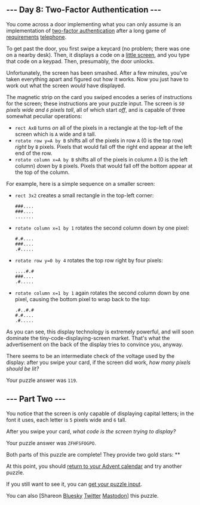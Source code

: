 \--- Day 8: Two-Factor Authentication ---
----------

You come across a door implementing what you can only assume is an implementation of [two-factor authentication](https://en.wikipedia.org/wiki/Multi-factor_authentication) after a long game of [requirements](https://en.wikipedia.org/wiki/Requirement) [telephone](https://en.wikipedia.org/wiki/Chinese_whispers).

To get past the door, you first swipe a keycard (no problem; there was one on a nearby desk). Then, it displays a code on a [little screen](https://www.google.com/search?q=tiny+lcd&tbm=isch), and you type that code on a keypad. Then, presumably, the door unlocks.

Unfortunately, the screen has been smashed. After a few minutes, you've taken everything apart and figured out how it works. Now you just have to work out what the screen *would* have displayed.

The magnetic strip on the card you swiped encodes a series of instructions for the screen; these instructions are your puzzle input. The screen is *`50` pixels wide and `6` pixels tall*, all of which start *off*, and is capable of three somewhat peculiar operations:

* `rect AxB` turns *on* all of the pixels in a rectangle at the top-left of the screen which is `A` wide and `B` tall.
* `rotate row y=A by B` shifts all of the pixels in row `A` (0 is the top row) *right* by `B` pixels. Pixels that would fall off the right end appear at the left end of the row.
* `rotate column x=A by B` shifts all of the pixels in column `A` (0 is the left column) *down* by `B` pixels. Pixels that would fall off the bottom appear at the top of the column.

For example, here is a simple sequence on a smaller screen:

* `rect 3x2` creates a small rectangle in the top-left corner:

  ```
  ###....
  ###....
  .......
  ```

* `rotate column x=1 by 1` rotates the second column down by one pixel:

  ```
  #.#....
  ###....
  .#.....
  ```

* `rotate row y=0 by 4` rotates the top row right by four pixels:

  ```
  ....#.#
  ###....
  .#.....
  ```

* `rotate column x=1 by 1` again rotates the second column down by one pixel, causing the bottom pixel to wrap back to the top:

  ```
  .#..#.#
  #.#....
  .#.....
  ```

As you can see, this display technology is extremely powerful, and will soon dominate the tiny-code-displaying-screen market. That's what the advertisement on the back of the display tries to convince you, anyway.

There seems to be an intermediate check of the voltage used by the display: after you swipe your card, if the screen did work, *how many pixels should be lit?*

Your puzzle answer was `119`.

\--- Part Two ---
----------

You notice that the screen is only capable of displaying capital letters; in the font it uses, each letter is `5` pixels wide and `6` tall.

After you swipe your card, *what code is the screen trying to display?*

Your puzzle answer was `ZFHFSFOGPO`.

Both parts of this puzzle are complete! They provide two gold stars: \*\*

At this point, you should [return to your Advent calendar](/2016) and try another puzzle.

If you still want to see it, you can [get your puzzle input](8/input).

You can also [Shareon [Bluesky](https://bsky.app/intent/compose?text=I%27ve+completed+%22Two%2DFactor+Authentication%22+%2D+Day+8+%2D+Advent+of+Code+2016+%23AdventOfCode+https%3A%2F%2Fadventofcode%2Ecom%2F2016%2Fday%2F8) [Twitter](https://twitter.com/intent/tweet?text=I%27ve+completed+%22Two%2DFactor+Authentication%22+%2D+Day+8+%2D+Advent+of+Code+2016&url=https%3A%2F%2Fadventofcode%2Ecom%2F2016%2Fday%2F8&related=ericwastl&hashtags=AdventOfCode) [Mastodon](javascript:void(0);)] this puzzle.